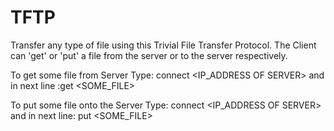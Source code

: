 # TFTP
Transfer any type of file using this Trivial File Transfer Protocol. The Client can 'get' or 'put' a file from the server or to the server respectively.

To get some file from Server
Type:
connect <IP_ADDRESS OF SERVER> and in next line
:get <SOME_FILE>


To put some file onto the Server
Type:
connect <IP_ADDRESS OF SERVER> and in next line:
put <SOME_FILE>
